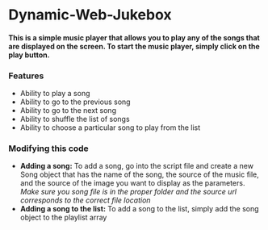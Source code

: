 # Dynamic-Web-Jukebox

#### This is a simple music player that allows you to play any of the songs that are displayed on the screen. To start the music player, simply click on the play button.

### Features
- Ability to play a song
- Ability to go to the previous song
- Ability to go to the next song
- Ability to shuffle the list of songs
- Ability to choose a particular song to play from the list

### Modifying this code
- **Adding a song:** To add a song, go into the script file and create a new Song object that has the name of the song, the source of the music file, and the source of the image you want to display as the parameters. *Make sure you song file is in the proper folder and the source url corresponds to the correct file location*
- **Adding a song to the list:** To add a song to the list, simply add the song object to the playlist array
